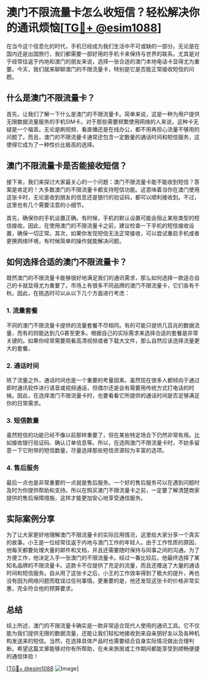# 澳门不限流量卡怎么收短信？轻松解决你的通讯烦恼[[TG💪+ @esim1088](https://t.me/s/esim1088)]

在当今这个信息化的时代，手机已经成为我们生活中不可或缺的一部分。无论是在国内还是出国旅行，我们都需要一部好用的手机卡来保持与世界的联系。尤其是对于经常往返于内地和澳门的朋友来说，选择一张合适的澳门本地电话卡显得尤为重要。今天，我们就来聊聊澳门的不限流量卡，特别是它是否能正常接收短信的问题。

## 什么是澳门不限流量卡？

首先，让我们了解一下什么是澳门的不限流量卡。简单来说，这是一种为用户提供无限数据流量服务的手机SIM卡。对于那些需要频繁使用网络的人来说，这种卡无疑是一个福音。无论是刷视频、看直播还是在线办公，都不用再担心流量不够用的问题了。而且，澳门的不限流量卡通常还包含一定数量的通话时间和短信服务，这使得它成为了一种性价比极高的选择。

## 澳门不限流量卡是否能接收短信？

接下来，我们来探讨大家最关心的一个问题：澳门不限流量卡能不能收到短信？答案是肯定的！大多数澳门的不限流量卡都支持短信功能。这意味着当你在澳门使用这张卡时，无论是收到朋友的信息还是银行的验证码，都可以顺利接收到。不过，这里也有几个需要注意的小细节。

首先，确保你的手机设置正确。有时候，手机的默认设置可能会阻止某些类型的短信接收。因此，在使用澳门的不限流量卡之前，建议检查一下手机的短信接收设置，确保一切正常。其次，如果你发现短信无法正常接收，可以尝试重启手机或者更换网络环境，有时候简单的操作就能解决问题。

## 如何选择合适的澳门不限流量卡？

既然澳门的不限流量卡能够很好地满足我们的通讯需求，那么如何选择一款适合自己的卡就显得尤为重要了。市场上有很多不同品牌的澳门不限流量卡，它们各有千秋。因此，在挑选时可以从以下几个方面进行考虑：

### 1. 流量套餐

不同的澳门不限流量卡提供的流量套餐不尽相同。有的可能只提供几百兆的数据流量，而有的则能达到几G甚至更多。根据自己的实际需求来选择合适的套餐是非常关键的。如果你经常需要观看高清视频或者下载大文件，那么自然应该选择流量更大的套餐。

### 2. 通话时间

除了流量之外，通话时间也是一个重要的考量因素。虽然现在很多人都倾向于通过即时通讯软件进行语音或视频通话，但偶尔还是会有需要用传统方式打电话的时候。因此，在选择澳门不限流量卡时，也要看看它所提供的通话时间是否足够满足你的日常需求。

### 3. 短信数量

虽然短信的功能已经不像以前那样重要了，但在某些特定场合下仍然非常有用。比如接收银行验证码、确认订单信息等。所以，在选购澳门不限流量卡时，不妨多留意一下它附带的短信数量，尽量选择那些短信资源较为丰富的选项。

### 4. 售后服务

最后一点也是非常重要的一点就是售后服务。一个好的售后服务可以在遇到问题时及时为你提供帮助和支持。所以在购买澳门不限流量卡之前，一定要了解清楚商家提供的售后保障措施，这样才能更加安心地享受通信服务。

## 实际案例分享

为了让大家更好地理解澳门不限流量卡的实际应用情况，这里给大家分享一个真实的故事。小王是一位经常往返于内地与澳门工作的年轻人。由于工作性质的原因，他每天都要处理大量的邮件和文档，并且还需要随时保持与同事之间的沟通。为了方便工作，他决定入手一张澳门的不限流量卡。经过一番比较后，他最终选择了某知名品牌的不限流量卡。这款卡不仅提供了充足的流量，而且还赠送了大量的通话时间和短信服务。自从用了这张卡之后，小王的工作效率得到了极大的提升，再也没有因为网络问题而耽误过任何事情。更重要的是，他还发现这张卡的价格非常实惠，完全符合他的预算要求。

## 总结

综上所述，澳门的不限流量卡确实是一款非常适合现代人使用的通讯工具。它不仅能为我们提供无限的数据流量，还能让我们轻松地接收到来自亲朋好友以及各种机构发送来的短信。当然，在选择具体产品时也需要结合自身实际情况做出合理判断。希望这篇文章能够对你有所帮助，在未来旅居或工作期间都能享受到顺畅便捷的通信体验！

[[TG💪+ @esim1088](https://t.me/s/esim1088) ![Image](https://i.postimg.cc/4NQfJmqS/Snipaste-2025-05-13-00-14-12.png)]